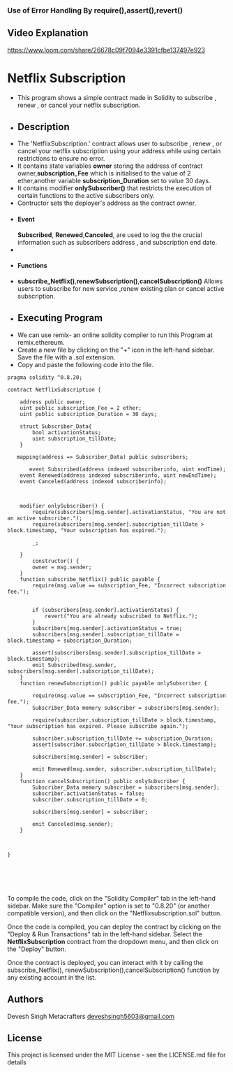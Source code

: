  ### Use of Error Handling By require(),assert(),revert()
 ## Video Explanation 
 https://www.loom.com/share/26678c09f7094e3391cfbe137497e923
# Netflix Subscription 
- This program shows a simple contract made in Solidity to subscribe , renew , or cancel your netflix subscription.
- ## Description
- The 'NetflixSubscription.' contract allows user to subscribe , renew , or cancel your netflix subscription using your address while using certain restrictions to ensure no error.
- It contains state variables **owner** storing the address of contract owner,**subscription_Fee** which is initialised to the value of 2 ether,another variable **subscription_Duration** set to value 30 days.
- It contains modifier **onlySubscriber()** that restricts the execution of certain functions to the active subscribers only.
- Contructor sets the deployer's address as the contract owner.
- #### Event
    **Subscribed**, **Renewed**,**Canceled**, are used to log the the crucial information such as subscribers address , and subscription end date.
- 
- #### Functions
- **subscribe_Netflix()**,**renewSubscription()**,**cancelSubscription()** Allows users to subscribe for new service ,renew existing plan or cancel active subscription.
- ## Executing Program
-  We can use remix- an online solidity compiler to run this Program at remix.ethereum.
-  Create a new file by clicking on the "+" icon in the left-hand sidebar. Save the file with a .sol extension.
- Copy and paste the following code into the file.

``` // SPDX-License-Identifier: MIT
pragma solidity ^0.8.20;

contract NetflixSubscription {

    address public owner;
    uint public subscription_Fee = 2 ether;
    uint public subscription_Duration = 30 days;

    struct Subscriber_Data{
        bool activationStatus;
        uint subscription_tillDate;
    }
     
   mapping(address => Subscriber_Data) public subscribers;

       event Subscribed(address indexed subscriberinfo, uint endTime);
    event Renewed(address indexed subscriberinfo, uint newEndTime);
    event Canceled(address indexed subscriberinfo);

      

    modifier onlySubscriber() {
        require(subscribers[msg.sender].activationStatus, "You are not an active subscriber.");
        require(subscribers[msg.sender].subscription_tillDate > block.timestamp, "Your subscription has expired.");
    
        _;

    }
        constructor() {
        owner = msg.sender;
    }
    function subscribe_Netflix() public payable {
        require(msg.value == subscription_Fee, "Incorrect subscription fee.");
        

        if (subscribers[msg.sender].activationStatus) {
            revert("You are already subscribed to Netflix.");
        }
        subscribers[msg.sender].activationStatus = true;
        subscribers[msg.sender].subscription_tillDate = block.timestamp + subscription_Duration;

        assert(subscribers[msg.sender].subscription_tillDate > block.timestamp);
        emit Subscribed(msg.sender, subscribers[msg.sender].subscription_tillDate);
    }
    function renewSubscription() public payable onlySubscriber {
   
        require(msg.value == subscription_Fee, "Incorrect subscription fee.");
        Subscriber_Data memory subscriber = subscribers[msg.sender];
        
        require(subscriber.subscription_tillDate > block.timestamp, "Your subscription has expired. Please subscribe again.");
        
        subscriber.subscription_tillDate += subscription_Duration;
        assert(subscriber.subscription_tillDate > block.timestamp);

        subscribers[msg.sender] = subscriber; 

        emit Renewed(msg.sender, subscriber.subscription_tillDate);
    }
    function cancelSubscription() public onlySubscriber {
        Subscriber_Data memory subscriber = subscribers[msg.sender];
        subscriber.activationStatus = false;
        subscriber.subscription_tillDate = 0;

        subscribers[msg.sender] = subscriber; 

        emit Canceled(msg.sender);
    }



}


   



```
To compile the code, click on the "Solidity Compiler" tab in the left-hand sidebar. Make sure the "Compiler" option is set to "0.8.20" (or another compatible version), and then click on the "Netflixsubscription.sol" button.
    
Once the code is compiled, you can deploy the contract by clicking on the "Deploy & Run Transactions" tab in the left-hand sidebar. Select the **NetflixSubscription** contract from the dropdown menu, and then click on the "Deploy" button.

Once the contract is deployed, you can interact with it by calling the  subscribe_Netflix(), renewSubscription(),cancelSubscription()  function by any existing account in the list. 

## Authors
Devesh Singh Metacrafters deveshsingh5603@gmail.com

## License
This project is licensed under the MIT License - see the LICENSE.md file for details

 
